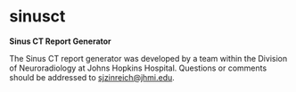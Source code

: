 # sinusct
<b>Sinus CT Report Generator</b>

The Sinus CT report generator was developed by a team within the Division of Neuroradiology at Johns Hopkins Hospital. Questions or comments should be addressed to sjzinreich@jhmi.edu.
